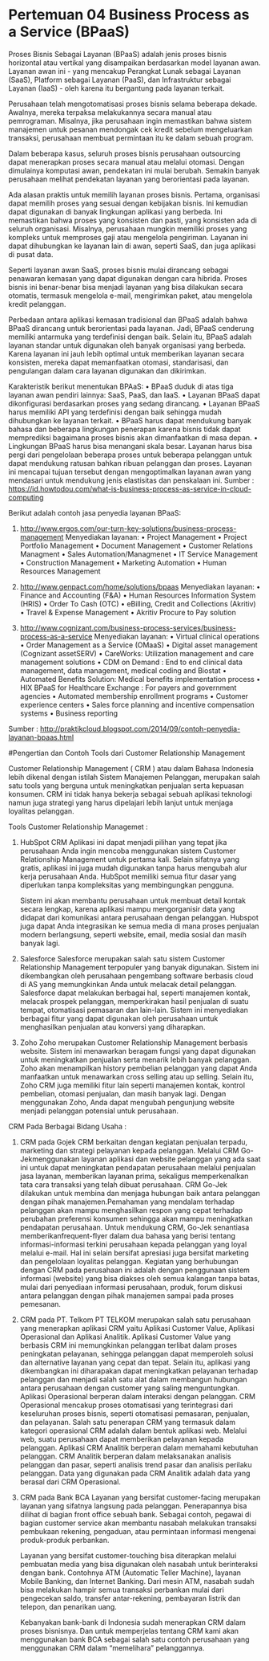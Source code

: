 # Pertemuan 04 Business Process as a Service (BPaaS)

Proses Bisnis Sebagai Layanan (BPaaS) adalah jenis proses bisnis horizontal atau vertikal yang disampaikan berdasarkan model layanan awan. Layanan awan ini - yang mencakup Perangkat Lunak sebagai Layanan (SaaS), Platform sebagai Layanan (PaaS), dan Infrastruktur sebagai Layanan (IaaS) - oleh karena itu bergantung pada layanan terkait.

Perusahaan telah mengotomatisasi proses bisnis selama beberapa dekade. Awalnya, mereka terpaksa melakukannya secara manual atau pemrograman. Misalnya, jika perusahaan ingin memastikan bahwa sistem manajemen untuk pesanan mendongak cek kredit sebelum mengeluarkan transaksi, perusahaan membuat permintaan itu ke dalam sebuah program.

Dalam beberapa kasus, seluruh proses bisnis perusahaan outsourcing dapat menerapkan proses secara manual atau melalui otomasi. Dengan dimulainya komputasi awan, pendekatan ini mulai berubah. Semakin banyak perusahaan melihat pendekatan layanan yang berorientasi pada layanan. 

Ada alasan praktis untuk memilih layanan proses bisnis. Pertama, organisasi dapat memilih proses yang sesuai dengan kebijakan bisnis. Ini kemudian dapat digunakan di banyak lingkungan aplikasi yang berbeda. Ini memastikan bahwa proses yang konsisten dan pasti, yang konsisten ada di seluruh organisasi. Misalnya, perusahaan mungkin memiliki proses yang kompleks untuk memproses gaji atau mengelola pengiriman. Layanan ini dapat dihubungkan ke layanan lain di awan, seperti SaaS, dan juga aplikasi di pusat data.

Seperti layanan awan SaaS, proses bisnis mulai dirancang sebagai penawaran kemasan yang dapat digunakan dengan cara hibrida. Proses bisnis ini benar-benar bisa menjadi layanan yang bisa dilakukan secara otomatis, termasuk mengelola e-mail, mengirimkan paket, atau mengelola kredit pelanggan.

Perbedaan antara aplikasi kemasan tradisional dan BPaaS adalah bahwa BPaaS dirancang untuk berorientasi pada layanan. Jadi, BPaaS cenderung memiliki antarmuka yang terdefinisi dengan baik. Selain itu, BPaaS adalah layanan standar untuk digunakan oleh banyak organisasi yang berbeda. Karena layanan ini jauh lebih optimal untuk memberikan layanan secara konsisten, mereka dapat memanfaatkan otomasi, standarisasi, dan pengulangan dalam cara layanan digunakan dan dikirimkan.

Karakteristik berikut menentukan BPAaS:
•	BPaaS duduk di atas tiga layanan awan pendiri lainnya: SaaS, PaaS, dan IaaS.
•	Layanan BPaaS dapat dikonfigurasi berdasarkan proses yang sedang dirancang.
•	Layanan BPaaS harus memiliki API yang terdefinisi dengan baik sehingga mudah dihubungkan ke layanan terkait.
•	BPaaS harus dapat mendukung banyak bahasa dan beberapa lingkungan penerapan karena bisnis tidak dapat memprediksi bagaimana proses bisnis akan dimanfaatkan di masa depan.
•	Lingkungan BPaaS harus bisa menangani skala besar. Layanan harus bisa pergi dari pengelolaan beberapa proses untuk beberapa pelanggan untuk dapat mendukung ratusan bahkan ribuan pelanggan dan proses. Layanan ini mencapai tujuan tersebut dengan mengoptimalkan layanan awan yang mendasari untuk mendukung jenis elastisitas dan penskalaan ini.
Sumber : https://id.howtodou.com/what-is-business-process-as-service-in-cloud-computing


Berikut adalah contoh jasa penyedia layanan BPaaS:
1.	http://www.ergos.com/our-turn-key-solutions/business-process-management
    Menyediakan layanan:
	•	Project Management
	•	Project Portfolio Management
	•	Document Management
	•	Customer Relations Managment
	•	Sales Automation/Managmenet
	•	IT Service Management
	•	Construction Management
	•	Marketing Automation
	•	Human Resources Management

2.	http://www.genpact.com/home/solutions/bpaas
	Menyediakan layanan:
	•	Finance and Accounting (F&A)
	•	Human Resources Information System (HRIS)
	•	Order To Cash (OTC) 
	•	eBilling, Credit and Collections (Akritiv)
	•	Travel & Expense Management
	•	Akritiv Procure to Pay solution

3.	http://www.cognizant.com/business-process-services/business-process-as-a-service
	Menyediakan layanan:
	•	Virtual clinical operations
	•	Order Management as a Service (OMaaS)
	•	Digital asset management (Cognizant assetSERV)
	•	CareWorks: Utilization management and care management solutions
	•	CDM on Demand : End to end clinical data management, data management, medical coding and Biostat
	•	Automated Benefits Solution: Medical benefits implementation process
	•	HIX BPaaS for Healthcare Exchange : For payers and government agencies
	•	Automated membership enrollment programs
	•	Customer experience centers
	•	Sales force planning and incentive compensation systems
	•	Business reporting
	
Sumber : http://praktikcloud.blogspot.com/2014/09/contoh-penyedia-layanan-bpaas.html



#Pengertian dan Contoh Tools dari Customer Relationship Management

Customer Relationship Management ( CRM ) atau dalam Bahasa Indonesia lebih dikenal dengan istilah Sistem Manajemen Pelanggan, merupakan salah satu tools yang berguna untuk meningkatkan penjualan serta kepuasan konsumen. CRM ini tidak hanya bekerja sebagai sebuah aplikasi teknologi namun juga strategi yang harus dipelajari lebih lanjut untuk menjaga loyalitas pelanggan.

Tools Customer Relationship Managemet :
1. HubSpot CRM
   Aplikasi ini dapat menjadi pilihan yang tepat jika perusahaan Anda ingin mencoba menggunakan sistem Customer Relationship Management untuk pertama kali. Selain sifatnya yang gratis, aplikasi ini juga mudah digunakan tanpa harus mengubah alur kerja perusahaan Anda. HubSpot memiliki semua fitur dasar yang diperlukan tanpa kompleksitas yang membingungkan pengguna.

   Sistem ini akan membantu perusahaan untuk membuat detail kontak secara lengkap, karena aplikasi mampu mengorganisir data yang didapat dari komunikasi antara perusahaan dengan pelanggan. Hubspot juga dapat Anda integrasikan ke semua media di mana proses penjualan modern berlangsung, seperti website, email, media sosial dan masih banyak lagi.
   
   
2. Salesforce
   Salesforce merupakan salah satu sistem Customer Relationship Management terpopuler yang banyak digunakan. Sistem ini dikembangkan oleh perusahaan pengembang software berbasis cloud di AS yang memungkinkan Anda untuk melacak detail pelanggan. Salesforce dapat melakukan berbagai hal, seperti manajemen kontak, melacak prospek pelanggan, memperkirakan hasil penjualan di suatu tempat, otomatisasi pemasaran dan lain-lain. Sistem ini menyediakan berbagai fitur yang dapat digunakan oleh perusahaan untuk menghasilkan penjualan atau konversi yang diharapkan.

3. Zoho
   Zoho merupakan Customer Relationship Management berbasis website. Sistem ini menawarkan beragam fungsi yang dapat digunakan untuk meningkatkan penjualan serta menarik lebih banyak pelanggan. Zoho akan menampilkan history pembelian pelanggan yang dapat Anda manfaatkan untuk menawarkan cross selling atau up selling. Selain itu, Zoho CRM juga memiliki fitur lain seperti manajemen kontak, kontrol pembelian, otomasi penjualan, dan masih banyak lagi. Dengan menggunakan Zoho, Anda dapat mengubah pengunjung website menjadi pelanggan potensial untuk perusahaan.
   
   
CRM Pada Berbagai Bidang Usaha :
1. CRM pada Gojek
   CRM berkaitan dengan kegiatan penjualan terpadu, marketing dan strategi pelayanan kepada pelanggan. Melalui CRM Go-Jekmenggunakan layanan aplikasi dan website pelanggan yang ada saat ini untuk dapat meningkatan pendapatan perusahaan melalui penjualan jasa layanan, memberikan layanan prima, sekaligus memperkenalkan tata cara transaksi yang telah dibuat perusahaan. CRM Go-Jek dilakukan untuk membina dan menjaga hubungan baik antara pelanggan dengan pihak manajemen.Pemahaman yang mendalam terhadap pelanggan akan mampu menghasilkan respon yang cepat terhadap perubahan preferensi konsumen sehingga akan mampu meningkatkan pendapatan perusahaan. Untuk mendukung CRM, Go-Jek senantiasa memberikanfrequent-flyer dalam dua bahasa yang berisi tentang informasi-informasi terkini perusahaan kepada pelanggan yang loyal melalui e-mail. Hal ini selain bersifat apresiasi juga bersifat marketing dan pengelolaan loyalitas pelanggan. Kegiatan yang berhubungan dengan CRM pada perusahaan ini adalah dengan penggunaan sistem informasi (website) yang bisa diakses oleh semua kalangan tanpa batas, mulai dari penyediaan informasi perusahaan, produk, forum diskusi antara pelanggan dengan pihak manajemen sampai pada proses pemesanan.

2. CRM pada PT. Telkom
   PT TELKOM merupakan salah satu perusahaan yang menerapkan aplikasi CRM yaitu Aplikasi Customer Value, Aplikasi Operasional dan Aplikasi Analitik. Aplikasi Customer Value yang berbasis CRM ini memungkinkan pelanggan terlibat dalam proses peningkatan pelayanan, sehingga pelanggan dapat memperoleh solusi dan alternative layanan yang cepat dan tepat. Selain itu, aplikasi yang dikembangkan ini diharapakan dapat meningkatkan pelayanan terhadap pelanggan dan menjadi salah satu alat dalam membangun hubungan antara perusahaan dengan customer yang saling menguntungkan. Aplikasi Operasional berperan dalam interaksi dengan pelanggan. CRM Operasional mencakup proses otomatisasi yang terintegrasi dari keseluruhan proses bisnis, seperti otomatisasi pemasaran, penjualan, dan pelayanan. Salah satu penerapan CRM yang termasuk dalam kategori operasional CRM adalah dalam bentuk aplikasi web. Melalui web, suatu perusahaan dapat memberikan pelayanan kepada pelanggan. Aplikasi CRM Analitik berperan dalam memahami kebutuhan pelanggan. CRM Analitik berperan dalam melaksanakan analisis pelanggan dan pasar, seperti analisis trend pasar dan analisis perilaku pelanggan. Data yang digunakan pada CRM Analitik adalah data yang berasal dari CRM Operasional.

3. CRM pada Bank BCA
   Layanan yang bersifat customer-facing merupakan layanan yang sifatnya langsung pada pelanggan. Penerapannya bisa dilihat di bagian front office sebuah bank. Sebagai contoh, pegawai di bagian customer service akan membantu nasabah melakukan transaksi pembukaan rekening, pengaduan, atau permintaan informasi mengenai produk-produk perbankan.

   Layanan yang bersifat customer-touching bisa diterapkan melalui pembuatan media yang bisa digunakan oleh nasabah untuk berinteraksi dengan bank. Contohnya ATM (Automatic Teller Machine), layanan Mobile Banking, dan Internet Banking. Dari mesin ATM, nasabah sudah bisa melakukan hampir semua transaksi perbankan mulai dari pengecekan saldo, transfer antar-rekening, pembayaran listrik dan telepon, dan penarikan uang.

   Kebanyakan bank-bank di Indonesia sudah menerapkan CRM dalam proses bisnisnya. Dan untuk memperjelas tentang CRM kami akan menggunakan bank BCA sebagai salah satu contoh perusahaan yang menggunakan CRM dalam “memelihara” pelanggannya.